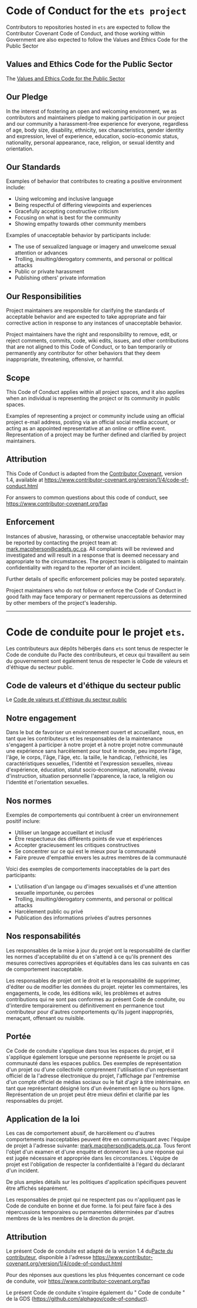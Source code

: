 # Code of Conduct for the `ets project`

Contributors to repositories hosted in `ets` are expected to follow the Contributor Covenant Code of Conduct, and those working within Government are also expected to follow the Values and Ethics Code for the Public Sector

## Values and Ethics Code for the Public Sector

The [Values and Ethics Code for the Public Sector](https://www.tbs-sct.gc.ca/pol/doc-eng.aspx?id=25049)

## Our Pledge

In the interest of fostering an open and welcoming environment, we as contributors and maintainers pledge to making participation in our project and our community a  harassment-free experience for everyone, regardless of age, body size, disability, ethnicity, sex characteristics, gender identity and expression, level of experience, education, socio-economic status, nationality, personal appearance, race, religion, or sexual identity and orientation.

## Our Standards

Examples of behavior that contributes to creating a positive environment
include:

* Using welcoming and inclusive language
* Being respectful of differing viewpoints and experiences
* Gracefully accepting constructive criticism
* Focusing on what is best for the community
* Showing empathy towards other community members

Examples of unacceptable behavior by participants include:

* The use of sexualized language or imagery and unwelcome sexual attention or advances
* Trolling, insulting/derogatory comments, and personal or political attacks
* Public or private harassment
* Publishing others' private information

## Our Responsibilities

Project maintainers are responsible for clarifying the standards of acceptable behavior and are expected to take appropriate and fair corrective action in response to any instances of unacceptable behavior.

Project maintainers have the right and responsibility to remove, edit, or reject comments, commits, code, wiki edits, issues, and other contributions that are not aligned to this Code of Conduct, or to ban temporarily or permanently any contributor for other behaviors that they deem inappropriate, threatening, offensive, or harmful.

## Scope

This Code of Conduct applies within all project spaces, and it also applies when an individual is representing the project or its community in public spaces.

Examples of representing a project or community include using an official project e-mail address, posting via an official social media account, or acting as an appointed representative at an online or offline event. Representation of a project may be further defined and clarified by project maintainers.

## Attribution

This Code of Conduct is adapted from the [Contributor Covenant](https://www.contributor-covenant.org), version 1.4,
available at https://www.contributor-covenant.org/version/1/4/code-of-conduct.html

For answers to common questions about this code of conduct, see https://www.contributor-covenant.org/faq

## Enforcement

Instances of abusive, harassing, or otherwise unacceptable behavior may be reported by contacting the project team at: [mark.macpherson@cadets.gc.ca](mailto:mark.macpherson@cadets.gc.ca). All complaints will be reviewed and investigated and will result in a response that is deemed necessary and  appropriate to the circumstances. The project team is obligated to maintain confidentiality with regard to the reporter of an incident.

Further details of specific enforcement policies may be posted separately.

Project maintainers who do not follow or enforce the Code of Conduct in good faith may face temporary or permanent repercussions as determined by other members of the project's leadership.

---

# Code de conduite pour le projet `ets`.

Les contributeurs aux dépôts hébergés dans `ets` sont tenus de respecter le Code de conduite du Pacte des contributeurs, et ceux qui travaillent au sein du gouvernement sont également tenus de respecter le Code de valeurs et d'éthique du secteur public.

## Code de valeurs et d'éthique du secteur public

Le [Code de valeurs et d'éthique du secteur public](https://www.tbs-sct.gc.ca/pol/doc-eng.aspx?id=25049)

## Notre engagement

Dans le but de favoriser un environnement ouvert et accueillant, nous, en tant que les contributeurs et les responsables de la maintenance s'engagent à participer à notre projet et à notre projet notre communauté une expérience sans harcèlement pour tout le monde, peu importe l'âge, l'âge, le corps, l'âge, l'âge, etc. la taille, le handicap, l'ethnicité, les caractéristiques sexuelles, l'identité et l'expression sexuelles, niveau d'expérience, éducation, statut socio-économique, nationalité, niveau d'instruction, situation personnelle l'apparence, la race, la religion ou l'identité et l'orientation sexuelles.

## Nos normes

Exemples de comportements qui contribuent à créer un environnement positif
inclure:

* Utiliser un langage accueillant et inclusif
* Être respectueux des différents points de vue et expériences
* Accepter gracieusement les critiques constructives
* Se concentrer sur ce qui est le mieux pour la communauté
* Faire preuve d'empathie envers les autres membres de la communauté

Voici des exemples de comportements inacceptables de la part des participants:

* L'utilisation d'un langage ou d'images sexualisés et d'une attention sexuelle importunée, ou percées
* Trolling, insulting/derogatory comments, and personal or political attacks
* Harcèlement public ou privé
* Publication des informations privées d'autres personnes

## Nos responsabilités

Les responsables de la mise à jour du projet ont la responsabilité de clarifier les normes d'acceptabilité du
et on s'attend à ce qu'ils prennent des mesures correctives appropriées et équitables dans les cas suivants
en cas de comportement inacceptable.

Les responsables de projet ont le droit et la responsabilité de supprimer, d'éditer ou de modifier les données du projet.
rejeter les commentaires, les engagements, le code, les éditions wiki, les problèmes et autres contributions
qui ne sont pas conformes au présent Code de conduite, ou d'interdire temporairement ou définitivement
en permanence tout contributeur pour d'autres comportements qu'ils jugent inappropriés,
menaçant, offensant ou nuisible.

## Portée

Ce Code de conduite s'applique dans tous les espaces du projet, et il s'applique également lorsque une personne représente le projet ou sa communauté dans les espaces publics.
Des exemples de représentation d'un projet ou d'une collectivité comprennent l'utilisation d'un représentant officiel de la l'adresse électronique du projet, l'affichage par l'entremise d'un compte officiel de médias sociaux ou le fait d'agir à titre intérimaire. en tant que représentant désigné lors d'un événement en ligne ou hors ligne. Représentation de un projet peut être mieux défini et clarifié par les responsables du projet.

## Application de la loi

Les cas de comportement abusif, de harcèlement ou d'autres comportements inacceptables peuvent être en communiquant avec l'équipe de projet à l'adresse suivante: [mark.macpherson@cadets.gc.ca](mailto:mark.macpherson@cadets.gc.ca). Tous feront l'objet  d'un examen et d'une enquête et donneront lieu à une réponse qui est jugée nécessaire et appropriée dans les circonstances. L'équipe de projet est l'obligation de respecter la confidentialité à l'égard du déclarant d'un incident.

De plus amples détails sur les politiques d'application spécifiques peuvent être affichés séparément.

Les responsables de projet qui ne respectent pas ou n'appliquent pas le Code de conduite en bonne et due forme. la foi peut faire face à des répercussions temporaires ou permanentes déterminées par d'autres membres de la les membres de la direction du projet.

## Attribution

Le présent Code de conduite est adapté de la version 1.4 du[Pacte du contributeur](https://www.contributor-covenant.org),
disponible à l'adresse https://www.contributor-covenant.org/version/1/4/code-of-conduct.html

Pour des réponses aux questions les plus fréquentes concernant ce code de conduite, voir
https://www.contributor-covenant.org/faq

Le présent Code de conduite s'inspire également du " Code de conduite " de la GDS (https://github.com/alphagov/code-of-conduct).
